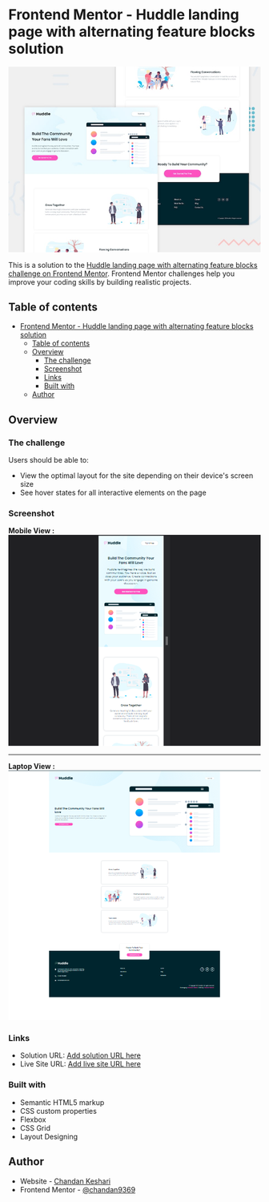 # Frontend Mentor - Huddle landing page with alternating feature blocks solution

![Design preview for the Huddle landing page with alternating feature blocks coding challenge](./design/desktop-preview.jpg)

This is a solution to the [Huddle landing page with alternating feature blocks challenge on Frontend Mentor](https://www.frontendmentor.io/challenges/huddle-landing-page-with-alternating-feature-blocks-5ca5f5981e82137ec91a5100). Frontend Mentor challenges help you improve your coding skills by building realistic projects.

## Table of contents

- [Frontend Mentor - Huddle landing page with alternating feature blocks solution](#frontend-mentor---huddle-landing-page-with-alternating-feature-blocks-solution)
  - [Table of contents](#table-of-contents)
  - [Overview](#overview)
    - [The challenge](#the-challenge)
    - [Screenshot](#screenshot)
    - [Links](#links)
    - [Built with](#built-with)
  - [Author](#author)

## Overview

### The challenge

Users should be able to:

- View the optimal layout for the site depending on their device's screen size
- See hover states for all interactive elements on the page

### Screenshot

**Mobile View :**
![ss-1](/images/ss-1.png)

---

**Laptop View :**
![ss-2](/images/ss-2.png)

### Links

- Solution URL: [Add solution URL here](https://github.com/chandan9369/Responsive-Huddle-Landing-Page-with-Alternating-Features-Blocks)
- Live Site URL: [Add live site URL here](https://huddle-page-with-features-block.netlify.app/)

### Built with

- Semantic HTML5 markup
- CSS custom properties
- Flexbox
- CSS Grid
- Layout Designing

## Author

- Website - [Chandan Keshari](https://www.frontendmentor.io/profile/chandan9369)
- Frontend Mentor - [@chandan9369](https://www.frontendmentor.io/profile/chandan9369)
